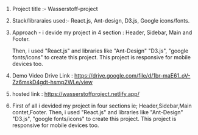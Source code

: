 1. Project title :- Wasserstoff-project
2. Stack/libraraies used:- React.js, Ant-design, D3.js, Google icons/fonts.

3. Approach - i devide my project in 4 section :
   Header, Sidebar, Main and Footer.

   Then, i used "React.js" and libraries like "Ant-Design" "D3.js", "google fonts/icons" to create this project.
   This project is responsive for mobile devices too.

4. Demo Video Drive Link : https://drive.google.com/file/d/1br-maE61_oV-Zz6mskD4gdt-hsmp2WLe/view

5. hosted link : https://wasserstoffproject.netlify.app/

6. First of all i devided my project in four sections ie; Header,Sidebar,Main contet,Footer.
   Then, i used "React.js" and libraries like "Ant-Design" "D3.js", "google fonts/icons" to create this project.
   This project is responsive for mobile devices too.